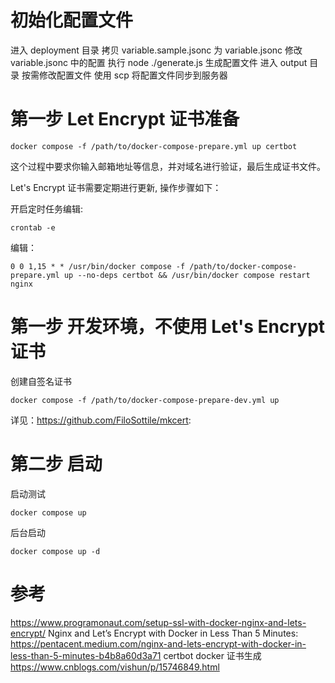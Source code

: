 # 初始化配置文件

进入 deployment 目录
拷贝 variable.sample.jsonc 为 variable.jsonc
修改 variable.jsonc 中的配置
执行 node ./generate.js 生成配置文件
进入 output 目录
按需修改配置文件
使用 scp 将配置文件同步到服务器

# 第一步 Let Encrypt 证书准备

```shell
docker compose -f /path/to/docker-compose-prepare.yml up certbot
```

这个过程中要求你输入邮箱地址等信息，并对域名进行验证，最后生成证书文件。

Let's Encrypt 证书需要定期进行更新, 操作步骤如下：

开启定时任务编辑:

```shell
crontab -e
```

编辑：

```shell
0 0 1,15 * * /usr/bin/docker compose -f /path/to/docker-compose-prepare.yml up --no-deps certbot && /usr/bin/docker compose restart nginx
```

# 第一步 开发环境，不使用 Let's Encrypt 证书

创建自签名证书

```shell
docker compose -f /path/to/docker-compose-prepare-dev.yml up
```

详见：https://github.com/FiloSottile/mkcert:

# 第二步 启动

启动测试

```shell
docker compose up
```

后台启动

```shell
docker compose up -d
```

# 参考

https://www.programonaut.com/setup-ssl-with-docker-nginx-and-lets-encrypt/
Nginx and Let’s Encrypt with Docker in Less Than 5 Minutes: https://pentacent.medium.com/nginx-and-lets-encrypt-with-docker-in-less-than-5-minutes-b4b8a60d3a71
certbot docker 证书生成 https://www.cnblogs.com/vishun/p/15746849.html

